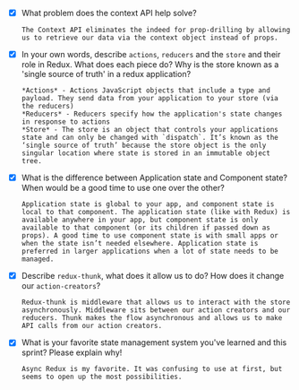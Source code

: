 - [x] What problem does the context API help solve?

      The Context API eliminates the indeed for prop-drilling by allowing us to retrieve our data via the context object instead of props. 

- [x] In your own words, describe `actions`, `reducers` and the `store` and their role in Redux. What does each piece do? Why is the store known as a 'single source of truth' in a redux application?

      *Actions* - Actions JavaScript objects that include a type and payload. They send data from your application to your store (via the reducers)
      *Reducers* - Reducers specify how the application's state changes in response to actions
      *Store* - The store is an object that controls your applications state and can only be changed with `dispatch`. It’s known as the ‘single source of truth’ because the store object is the only singular location where state is stored in an immutable object tree. 

- [x] What is the difference between Application state and Component state? When would be a good time to use one over the other?

      Application state is global to your app, and component state is local to that component. The application state (like with Redux) is available anywhere in your app, but component state is only available to that component (or its children if passed down as props). A good time to use component state is with small apps or when the state isn’t needed elsewhere. Application state is preferred in larger applications when a lot of state needs to be managed. 

- [x] Describe `redux-thunk`, what does it allow us to do? How does it change our `action-creators`?

      Redux-thunk is middleware that allows us to interact with the store asynchronously. Middleware sits between our action creators and our reducers. Thunk makes the flow asynchronous and allows us to make API calls from our action creators.  

- [x] What is your favorite state management system you've learned and this sprint? Please explain why!

      Async Redux is my favorite. It was confusing to use at first, but seems to open up the most possibilities.